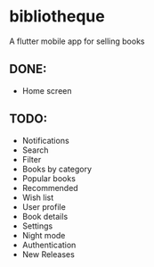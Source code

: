 # bibliotheque

A flutter mobile app for selling books

## DONE:
- Home screen

## TODO:
- Notifications
- Search
- Filter
- Books by category
- Popular books
- Recommended
- Wish list
- User profile
- Book details
- Settings
- Night mode
- Authentication
- New Releases